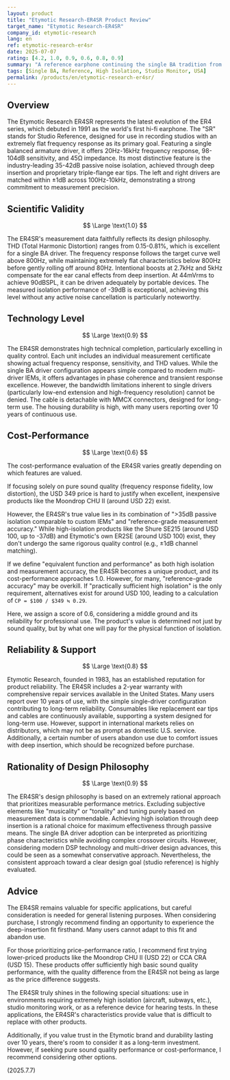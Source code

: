```yaml
---
layout: product
title: "Etymotic Research-ER4SR Product Review"
target_name: "Etymotic Research-ER4SR"
company_id: etymotic-research
lang: en
ref: etymotic-research-er4sr
date: 2025-07-07
rating: [4.2, 1.0, 0.9, 0.6, 0.8, 0.9]
summary: "A reference earphone continuing the single BA tradition from the 1991 ER4, pursuing measurement accuracy. Its exceptional >35dB isolation, comparable to custom IEMs, and a precise soundstage from drivers matched within ±1dB, offer unique value. While cheaper alternatives exist for sound quality alone, as a unique choice combining both isolation and measurement accuracy, it delivers high cost-performance for professional use and in specific environments."
tags: [Single BA, Reference, High Isolation, Studio Monitor, USA]
permalink: /products/en/etymotic-research-er4sr/
---
```


## Overview

The Etymotic Research ER4SR represents the latest evolution of the ER4 series, which debuted in 1991 as the world's first hi-fi earphone. The "SR" stands for Studio Reference, designed for use in recording studios with an extremely flat frequency response as its primary goal. Featuring a single balanced armature driver, it offers 20Hz-16kHz frequency response, 98-104dB sensitivity, and 45Ω impedance. Its most distinctive feature is the industry-leading 35-42dB passive noise isolation, achieved through deep insertion and proprietary triple-flange ear tips. The left and right drivers are matched within ±1dB across 100Hz-10kHz, demonstrating a strong commitment to measurement precision.

## Scientific Validity

$$ \Large \text{1.0} $$

The ER4SR's measurement data faithfully reflects its design philosophy. THD (Total Harmonic Distortion) ranges from 0.15-0.81%, which is excellent for a single BA driver. The frequency response follows the target curve well above 800Hz, while maintaining extremely flat characteristics below 800Hz before gently rolling off around 80Hz. Intentional boosts at 2.7kHz and 5kHz compensate for the ear canal effects from deep insertion. At 44mVrms to achieve 90dBSPL, it can be driven adequately by portable devices. The measured isolation performance of -39dB is exceptional, achieving this level without any active noise cancellation is particularly noteworthy.

## Technology Level

$$ \Large \text{0.9} $$

The ER4SR demonstrates high technical completion, particularly excelling in quality control. Each unit includes an individual measurement certificate showing actual frequency response, sensitivity, and THD values. While the single BA driver configuration appears simple compared to modern multi-driver IEMs, it offers advantages in phase coherence and transient response excellence. However, the bandwidth limitations inherent to single drivers (particularly low-end extension and high-frequency resolution) cannot be denied. The cable is detachable with MMCX connectors, designed for long-term use. The housing durability is high, with many users reporting over 10 years of continuous use.

## Cost-Performance

$$ \Large \text{0.6} $$

The cost-performance evaluation of the ER4SR varies greatly depending on which features are valued.

If focusing solely on pure sound quality (frequency response fidelity, low distortion), the USD 349 price is hard to justify when excellent, inexpensive products like the Moondrop CHU II (around USD 22) exist.

However, the ER4SR's true value lies in its combination of ">35dB passive isolation comparable to custom IEMs" and "reference-grade measurement accuracy." While high-isolation products like the Shure SE215 (around USD 100, up to -37dB) and Etymotic's own ER2SE (around USD 100) exist, they don't undergo the same rigorous quality control (e.g., ±1dB channel matching).

If we define "equivalent function and performance" as both high isolation and measurement accuracy, the ER4SR becomes a unique product, and its cost-performance approaches 1.0. However, for many, "reference-grade accuracy" may be overkill. If "practically sufficient high isolation" is the only requirement, alternatives exist for around USD 100, leading to a calculation of `CP = $100 / $349 ≒ 0.29`.

Here, we assign a score of 0.6, considering a middle ground and its reliability for professional use. The product's value is determined not just by sound quality, but by what one will pay for the physical function of isolation.

## Reliability & Support

$$ \Large \text{0.8} $$

Etymotic Research, founded in 1983, has an established reputation for product reliability. The ER4SR includes a 2-year warranty with comprehensive repair services available in the United States. Many users report over 10 years of use, with the simple single-driver configuration contributing to long-term reliability. Consumables like replacement ear tips and cables are continuously available, supporting a system designed for long-term use. However, support in international markets relies on distributors, which may not be as prompt as domestic U.S. service. Additionally, a certain number of users abandon use due to comfort issues with deep insertion, which should be recognized before purchase.

## Rationality of Design Philosophy

$$ \Large \text{0.9} $$

The ER4SR's design philosophy is based on an extremely rational approach that prioritizes measurable performance metrics. Excluding subjective elements like "musicality" or "tonality" and tuning purely based on measurement data is commendable. Achieving high isolation through deep insertion is a rational choice for maximum effectiveness through passive means. The single BA driver adoption can be interpreted as prioritizing phase characteristics while avoiding complex crossover circuits. However, considering modern DSP technology and multi-driver design advances, this could be seen as a somewhat conservative approach. Nevertheless, the consistent approach toward a clear design goal (studio reference) is highly evaluated.

## Advice

The ER4SR remains valuable for specific applications, but careful consideration is needed for general listening purposes. When considering purchase, I strongly recommend finding an opportunity to experience the deep-insertion fit firsthand. Many users cannot adapt to this fit and abandon use.

For those prioritizing price-performance ratio, I recommend first trying lower-priced products like the Moondrop CHU II (USD 22) or CCA CRA (USD 15). These products offer sufficiently high basic sound quality performance, with the quality difference from the ER4SR not being as large as the price difference suggests.

The ER4SR truly shines in the following special situations: use in environments requiring extremely high isolation (aircraft, subways, etc.), studio monitoring work, or as a reference device for hearing tests. In these applications, the ER4SR's characteristics provide value that is difficult to replace with other products.

Additionally, if you value trust in the Etymotic brand and durability lasting over 10 years, there's room to consider it as a long-term investment. However, if seeking pure sound quality performance or cost-performance, I recommend considering other options.

(2025.7.7)